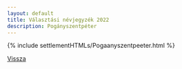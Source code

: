 ```yaml
---
layout: default
title: Választási névjegyzék 2022
description: Pogányszentpéter
---
```


{% include settlementHTMLs/Pogaanyszentpeeter.html %}

[Vissza](./)